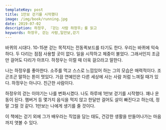 ```yaml
---
templateKey: post
title: 1만보 걷기를 시작했다
image: /img/book/running.jpg
date: 2019-07-02
description: 하정우, 『걷는 사람 하정우』를 읽고
keywords: 하정우, 걷는 사람,일만보,걷기
---
```

바퀴의 시대다. 10-15분 걷는 목적지는 전동퀵보드를 타기도 한다. 우리는 바퀴에 익숙하다. 두 다리는 점점 사용할 곳이 없다. 일을 시작하고 체중이 불었다. 그래서인지 조금만 걸어도 다리가 아프다. 하정우는 이럴 때 더욱 걸으라고 말한다.

나는 하정우를 좋아한다. 소주를 먹고 스스로 느낌있어 하는 그의 모습은 매력적이다. 조곤조곤 말하는 톤이 멋있다. 가끔 연예인은 다른 세상에 사는 사람 처럼 느껴질 때가 있다. 하정우는 아니다. 친근한 사람이다.

하정우의 걷는 이야기는 나를 변화시켰다. 나도 하루에 1만보 걷기를 시작했다. 꽤나 운동이 된다. 햄버거 등 몇가지 음식을 먹지 않고 한달만 걸어도 살이 빠진다고 하는데, 정말 그럴 것 같다. 1만보는 나에게 생기를 줄 것이다.

이 책에는 걷기 외에 그가 배우라는 직업을 담는 태도, 건강한 생활을 만들어나가는 마음까지 엿볼 수 있다.

